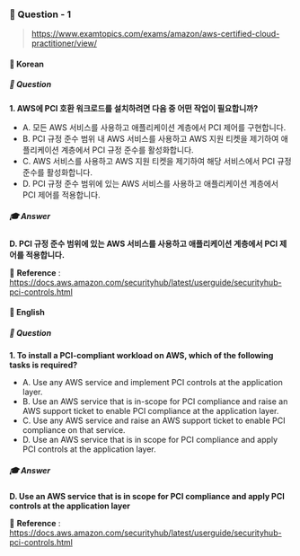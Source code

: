 ### 📕 Question - 1

> https://www.examtopics.com/exams/amazon/aws-certified-cloud-practitioner/view/

#### 📒 Korean

##### 🏸  Question

__1. AWS에 PCI 호환 워크로드를 설치하려면 다음 중 어떤 작업이 필요합니까?__

- A. 모든 AWS 서비스를 사용하고 애플리케이션 계층에서 PCI 제어를 구현합니다.
- B. PCI 규정 준수 범위 내 AWS 서비스를 사용하고 AWS 지원 티켓을 제기하여 애플리케이션 계층에서 PCI 규정 준수를 활성화합니다.
- C. AWS 서비스를 사용하고 AWS 지원 티켓을 제기하여 해당 서비스에서 PCI 규정 준수를 활성화합니다.
- D. PCI 규정 준수 범위에 있는 AWS 서비스를 사용하고 애플리케이션 계층에서 PCI 제어를 적용합니다.

##### 🎓  Answer

__D. PCI 규정 준수 범위에 있는 AWS 서비스를 사용하고 애플리케이션 계층에서 PCI 제어를 적용합니다.__

🔗  __Reference__ :  https://docs.aws.amazon.com/securityhub/latest/userguide/securityhub-pci-controls.html



#### 📒 English

##### 🏸 Question

__1. To install a PCI-compliant workload on AWS, which of the following tasks is required?__

- A. Use any AWS service and implement PCI controls at the application layer.
- B. Use an AWS service that is in-scope for PCI compliance and raise an AWS support ticket to enable PCI compliance at the application layer.
- C. Use any AWS service and raise an AWS support ticket to enable PCI compliance on that service.
- D. Use an AWS service that is in scope for PCI compliance and apply PCI controls at the application layer.

##### 🎓  Answer 

__D. Use an AWS service that is in scope for PCI compliance and apply PCI controls at the application layer__

🔗  __Reference__ :  https://docs.aws.amazon.com/securityhub/latest/userguide/securityhub-pci-controls.html

